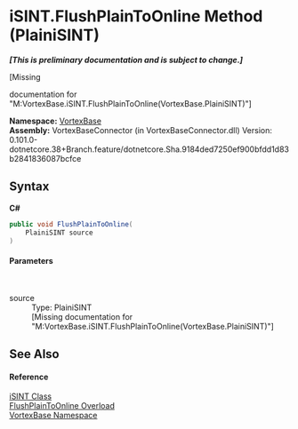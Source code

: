 # iSINT.FlushPlainToOnline Method (PlainiSINT)
 _**\[This is preliminary documentation and is subject to change.\]**_

\[Missing <summary> documentation for "M:VortexBase.iSINT.FlushPlainToOnline(VortexBase.PlainiSINT)"\]

**Namespace:**&nbsp;<a href="N_VortexBase.md">VortexBase</a><br />**Assembly:**&nbsp;VortexBaseConnector (in VortexBaseConnector.dll) Version: 0.101.0-dotnetcore.38+Branch.feature/dotnetcore.Sha.9184ded7250ef900bfdd1d83b2841836087bcfce

## Syntax

**C#**<br />
``` C#
public void FlushPlainToOnline(
	PlainiSINT source
)
```


#### Parameters
&nbsp;<dl><dt>source</dt><dd>Type: PlainiSINT<br />\[Missing <param name="source"/> documentation for "M:VortexBase.iSINT.FlushPlainToOnline(VortexBase.PlainiSINT)"\]</dd></dl>

## See Also


#### Reference
<a href="T_VortexBase_iSINT.md">iSINT Class</a><br /><a href="Overload_VortexBase_iSINT_FlushPlainToOnline.md">FlushPlainToOnline Overload</a><br /><a href="N_VortexBase.md">VortexBase Namespace</a><br />